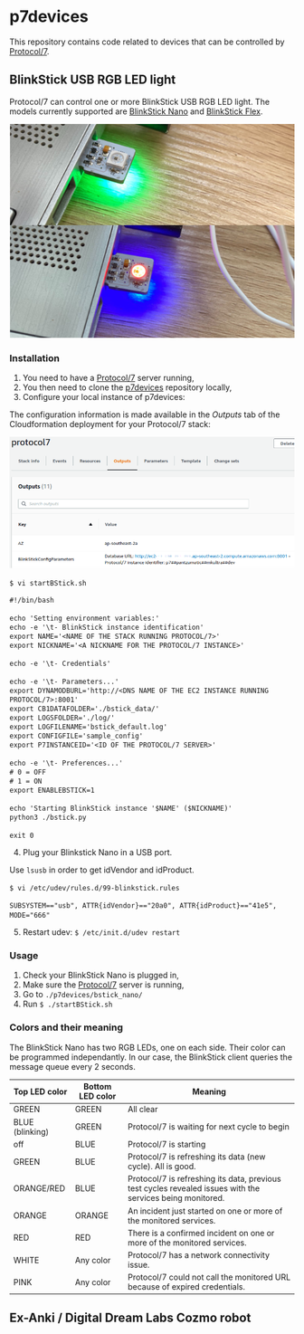 # p7devices

This repository contains code related to devices that can be controlled by [Protocol/7](https://github.com/TME520/protocol7).

## BlinkStick USB RGB LED light

Protocol/7 can control one or more BlinkStick USB RGB LED light. The models currently supported are [BlinkStick Nano](https://www.blinkstick.com/products/blinkstick-nano) and [BlinkStick Flex](https://www.blinkstick.com/products/blinkstick-flex).

![The BlinkStick Nano in action](p7devices_bstick_nano01.png)

### Installation

1. You need to have a [Protocol/7](https://github.com/TME520/protocol7) server running,
2. You then need to clone the [p7devices](https://github.com/TME520/p7devices) repository locally,
3. Configure your local instance of p7devices:

The configuration information is made available in the *Outputs* tab of the Cloudformation deployment for your Protocol/7 stack:

![Protocol/7 configuration information](p7devices_config_info01.png)

`$ vi startBStick.sh`
```
#!/bin/bash

echo 'Setting environment variables:'
echo -e '\t- BlinkStick instance identification'
export NAME='<NAME OF THE STACK RUNNING PROTOCOL/7>'
export NICKNAME='<A NICKNAME FOR THE PROTOCOL/7 INSTANCE>'

echo -e '\t- Credentials'

echo -e '\t- Parameters...'
export DYNAMODBURL='http://<DNS NAME OF THE EC2 INSTANCE RUNNING PROTOCOL/7>:8001'
export CB1DATAFOLDER='./bstick_data/'
export LOGSFOLDER='./log/'
export LOGFILENAME='bstick_default.log'
export CONFIGFILE='sample_config'
export P7INSTANCEID='<ID OF THE PROTOCOL/7 SERVER>'

echo -e '\t- Preferences...'
# 0 = OFF
# 1 = ON
export ENABLEBSTICK=1

echo 'Starting BlinkStick instance '$NAME' ($NICKNAME)'
python3 ./bstick.py

exit 0
```

4. Plug your Blinkstick Nano in a USB port.

Use `lsusb` in order to get idVendor and idProduct.

`$ vi /etc/udev/rules.d/99-blinkstick.rules`

`SUBSYSTEM=="usb", ATTR{idVendor}=="20a0", ATTR{idProduct}=="41e5", MODE="666"`

5. Restart udev: `$ /etc/init.d/udev restart`

### Usage

1. Check your BlinkStick Nano is plugged in,
2. Make sure the [Protocol/7](https://github.com/TME520/protocol7) server is running,
3. Go to `./p7devices/bstick_nano/`
4. Run `$ ./startBStick.sh`

### Colors and their meaning

The BlinkStick Nano has two RGB LEDs, one on each side. Their color can be programmed independantly.
In our case, the BlinkStick client queries the message queue every 2 seconds.

|Top LED color|Bottom LED color|Meaning|
|---|---|---|
|GREEN|GREEN|All clear|
|BLUE (blinking)|GREEN|Protocol/7 is waiting for next cycle to begin|
|off|BLUE|Protocol/7 is starting|
|GREEN|BLUE|Protocol/7 is refreshing its data (new cycle). All is good.|
|ORANGE/RED|BLUE|Protocol/7 is refreshing its data, previous test cycles revealed issues with the services being monitored.|
|ORANGE|ORANGE|An incident just started on one or more of the monitored services.|
|RED|RED|There is a confirmed incident on one or more of the monitored services.|
|WHITE|Any color|Protocol/7 has a network connectivity issue.|
|PINK|Any color|Protocol/7 could not call the monitored URL because of expired credentials.|

## Ex-Anki / Digital Dream Labs Cozmo robot